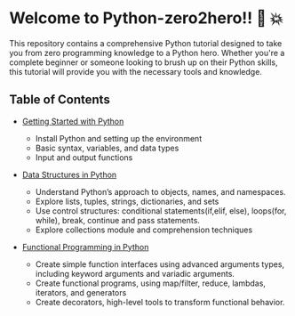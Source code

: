 # Welcome to Python-zero2hero!! 💯 💥
This repository contains a comprehensive Python tutorial designed to take you from zero programming knowledge to a Python hero. Whether you're a complete beginner or someone looking to brush up on their Python skills, this tutorial will provide you with the necessary tools and knowledge.

## Table of Contents

- [Getting Started with Python](tutorials/getting_started_with_python.ipynb)
  - Install Python and setting up the environment
  - Basic syntax, variables, and data types
  - Input and output functions

- [Data Structures in Python](tutorials/data_structures_in_python.ipynb)
  - Understand Python’s approach to objects, names, and namespaces.
  - Explore lists, tuples, strings, dictionaries, and sets
  - Use control structures: conditional statements(if,elif, else), loops(for, while), break, continue and pass statements.
  - Explore collections module and comprehension techniques
   
- [Functional Programming in Python](tutorials/functional_programming_in_python.ipynb)
  - Create simple function interfaces using advanced arguments types, including keyword arguments and variadic arguments.
  - Create functional programs, using map/filter, reduce, lambdas, iterators, and generators
  - Create decorators, high-level tools to transform functional behavior.
